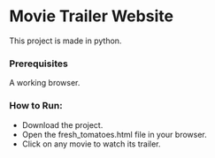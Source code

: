 # Movie Trailer Website
This project is made in python.

### Prerequisites
A working browser.

### How to Run:
- Download the project.
- Open the fresh_tomatoes.html file in your browser.
- Click on any movie to watch its trailer.
